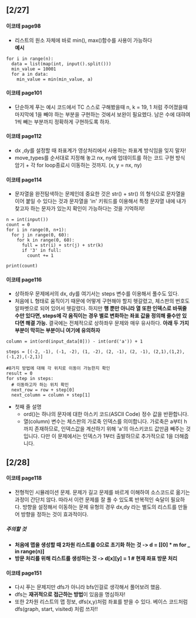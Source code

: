 ## [2/27]

#### 이코테 page98

- 리스트의 원소 자체에 바로 min(), max()함수를 사용이 가능하다  
**예시**
```
for i in range(n):
  data = list(map(int, input().split()))
  min_value = 10001
  for a in data:
    min_value = min(min_value, a)
```
#### 이코테 page101

- 단순하게 푸는 예시 코드에서 TC 스스로 구해봤을때  n, k = 19, 1 처럼 주어졌을때 마지막에 1을 빼야 하는 부분을 
구현하는 것에서 보완이 필요헸다. 남은 수에 대햐여 1씩 빼는 부분까지 정확하게 구현하도록 하자. 

#### 이코테 page112
- dx ,dy를 설정할 때 좌표계가 영상처리에서 사용하는 좌표계 방식임을 잊지 말자! 
- move_types를 순서대로 지정해 놓고 nx, ny에 업데이트를 하는 코드 구현 방식 암기 + 각 for loop종료시 이동하는 것까지. (x, y = nx, ny)

#### 이코테 page114
- 문자열을 완전탐색하는 문제인데 중요한 것은 str() + str() 의 형식으로 문자열을 이어 붙일 수 있다는 것과 문자열을 'in' 키워드를 이용해서 특정
문자열 내에 내가 찾고자 하는 문자가 있는지 확인이 가능하다는 것을 기억하자!
```
n = int(input())
count = 0
for i in range(0, n+1):
  for j in range(0, 60):
    for k in range(0, 60):
      full = str(i) + str(j) + str(k) 
      if '3' in full:
        count += 1

print(count)
```
#### 이코테 page116
- 상하좌우 문제에서의 dx, dy를 여기서는 steps 변수를 이용해서 풀수도 있다. 
- 처음에 L 형태로 움직이기 때문에 어떻게 구현해야 할지 헷갈렸고, 체스판의 번호도 알파벳으로 되어 있어서 헷갈렸다. 하지만 **행 뿐만 아니라 열 또한 
인덱스로 바꿔줄 수만 있다면, steps에 각 움직이는 경우 별로 변화하는 좌표 값을 정의해 줄수만 있다면 해결 가능.** 결국에는 전체적으로
상하좌우 문제와 매우 유사하다. **아래 두 가지 부분이 막히는 부분이니 여기에 유의하자**

```
column = int(ord(input_data[0])) - int(ord('a')) + 1
```
```
steps = [(-2, -1), (-1, -2), (1, -2), (2, -1), (2, -1), (2,1),(1,2),(-1,2),(-2,1)]

#8가지 방법에 대해 각 위치로 이동이 가능한지 확인
result = 0
for step in steps:
  # 이동하고자 하는 위치 확인
  next_row = row + step[0]
  next_column = column + step[1]
```
- 첫째 줄 설명
  - ord()는 하나의 문자에 대한 아스키 코드(ASCII Code) 정수 값을 반환합니다.
  - 열(column) 변수는 체스판의 가로축 인덱스를 의미합니다. 가로축은 a부터 h까지 존재하므로, 인덱스값을 계산하기 위해 'a'의 아스키코드 값만큼 빼주는 것입니다. 다만 이 문제에서는 인덱스가 1부터 출발하므로 추가적으로 1을 더해줍니다.

## [2/28]

#### 이코테 page118
- 전형적인 시뮬레이션 문제. 문제가 길고 문제를 바르게 이해하여 소스코드로 옮기는 과정이 간단치 않다. 따라서 이런 문제를 잘 풀 수 있도록 반복적인 숙달이 필요하다. 방향을 설정해서 이동하는 문제 유형의 경우 dx,dy 라는 별도의 리스트를 만들어 방향을 정하는 것이 효과적이다. 

##### 주의할 것
- **처음에 맵을 생성할 때 2차원 리스트를 0으로 초기화 하는 것 -> d = [[0] * m for _ in range(n)]**
- **방문 처리를 위해 리스트를 생성하는 것 -> d[x][y] = 1 # 현재 좌표 방문 처리**

#### 이코테 page151
- 다시 푸는 문제지만 dfs가 아니라 bfs인걸로 생각해서 풀어보려 했음. 
- dfs는 **재귀적으로 접근하는 방법**이 있음을 명심하자!
- 또한 2차원 리스트의 맵 정보, dfs(x,y)처럼 좌표를 받을 수 있다. 베이스 코드처럼 dfs(graph, start, visited) 처럼 쓰자!!

